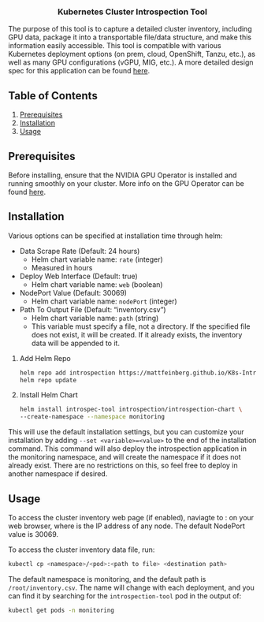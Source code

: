 <div id="top"></div>

<h3 align="center">Kubernetes Cluster Introspection Tool</h3>

The purpose of this tool is to capture a detailed cluster inventory, including GPU data, package it into a transportable file/data structure, and make this information easily accessible. This tool is compatible with various Kubernetes deployment options (on prem, cloud, OpenShift, Tanzu, etc.), as well as many GPU configurations (vGPU, MIG, etc.). A more detailed design spec for this application can be found [here](https://docs.google.com/document/d/1vIZLLR46bY93l-tIpZa80LSDiUh_eNs7EQirZhB1Bx8/edit?usp=sharing).
</div>



<!-- TABLE OF CONTENTS -->
## Table of Contents
<ol>
  <li><a href="#prerequisites">Prerequisites</a></li>
  <li><a href="#installation">Installation</a></li>
  <li><a href="#usage">Usage</a></li>
</ol>

## Prerequisites

Before installing, ensure that the NVIDIA GPU Operator is installed and running smoothly on your cluster. More info on the GPU Operator can be found [here](https://docs.nvidia.com/datacenter/cloud-native/gpu-operator/overview.html).

## Installation

Various options can be specified at installation time through helm:
- Data Scrape Rate (Default: 24 hours)
    * Helm chart variable name: `rate` (integer)
    * Measured in hours
- Deploy Web Interface (Default: true)
    * Helm chart variable name: `web` (boolean)
- NodePort Value (Default: 30069)
    * Helm chart variable name: `nodePort` (integer)
- Path To Output File (Default: “inventory.csv”)
    * Helm chart variable name: `path` (string)
    * This variable must specify a file, not a directory. If the specified file does not exist, it will be created. If it already exists, the inventory data will be appended to it.

1. Add Helm Repo
   ```sh
   helm repo add introspection https://mattfeinberg.github.io/K8s-Introspection-Tool/helm/
   helm repo update

   ```
2. Install Helm Chart
   ```sh
   helm install introspec-tool introspection/introspection-chart \
   --create-namespace --namespace monitoring
   ```
This will use the default installation settings, but you can customize your installation by adding `--set <variable>=<value>` to the end of the installation command. This command will also deploy the introspection application in the monitoring namespace, and will create the namespace if it does not already exist. There are no restrictions on this, so feel free to deploy in another namespace if desired.

<!-- USAGE EXAMPLES -->
## Usage

To access the cluster inventory web page (if enabled), naviagte to <machine-IP>:<nodePort> on your web browser, where <machine-IP> is the IP address of any node. The default NodePort value is 30069.

To access the cluster inventory data file, run:

```sh
kubectl cp <namespace>/<pod>:<path to file> <destination path>
```

The default namespace is monitoring, and the default path is `/root/inventory.csv`. The <pod> name will change with each deployment, and you can find it by searching for the `introspection-tool` pod in the output of:

```sh
kubectl get pods -n monitoring
```
